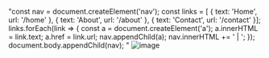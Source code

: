 "const nav = document.createElement('nav');
const links = [  { text: 'Home', url: '/home' },  { text: 'About', url: '/about' },  { text: 'Contact', url: '/contact' }];
links.forEach(link => {
  const a = document.createElement('a');
  a.innerHTML = link.text;
  a.href = link.url;
  nav.appendChild(a);
  nav.innerHTML += ' | ';
});
document.body.appendChild(nav);
"
![image](https://user-images.githubusercontent.com/120653581/208056042-aadbe58f-81fe-4bb0-a3ad-aa9172324cbb.png)
